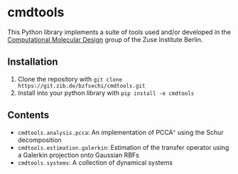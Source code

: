 # cmdtools

This Python library implements a suite of tools used and/or developed in the [Computational Molecular Design](https://www.zib.de/numeric/cmd) group of the Zuse Institute Berlin.


## Installation

1.  Clone the repository with `git clone https://git.zib.de/bzfsechi/cmdtools.git`
2.  Install into your python library with `pip install -e cmdtools`

## Contents
*  `cmdtools.analysis.pcca`: An implementation of PCCA⁺ using the Schur decomposition
*  `cmdtools.estimation.galerkin`: Estimation of the transfer operator using a Galerkin projection onto Gaussian RBFs 
*  `cmdtools.systems`: A collection of dynamical systems
